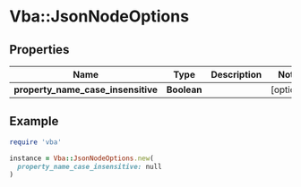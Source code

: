 # Vba::JsonNodeOptions

## Properties

| Name | Type | Description | Notes |
| ---- | ---- | ----------- | ----- |
| **property_name_case_insensitive** | **Boolean** |  | [optional] |

## Example

```ruby
require 'vba'

instance = Vba::JsonNodeOptions.new(
  property_name_case_insensitive: null
)
```


